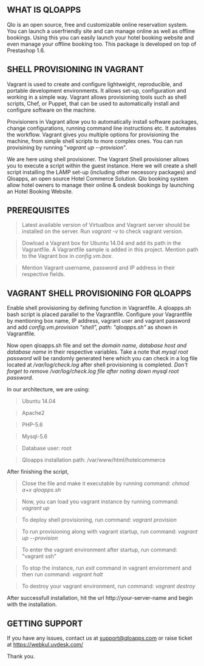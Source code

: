 ## WHAT IS QLOAPPS

Qlo is an open source, free and customizable online reservation system. You can launch a userfriendly site and can manage online as well as offline bookings. Using this you can easily launch your hotel booking website and even manage your offline booking too. This package is developed on top of Prestashop 1.6.


## SHELL PROVISIONING IN VAGRANT

Vagrant is used to create and configure lightweight, reproducible, and portable development environments. It allows set-up, configuration and working in a simple way. Vagrant allows provisioning tools such as shell scripts, Chef, or Puppet, that can be used to automatically install and configure software on the machine.

Provisioners in Vagrant allow you to automatically install software packages, change configurations, running command line instructions etc. It automates the workflow. Vagrant gives you multiple options for provisioning the machine, from simple shell scripts to more complex ones. You can run provisining by running "*vagrant up --provision*".

We are here using shell provisioner. The Vagrant Shell provisioner allows you to execute a script within the guest instance. Here we will create a shell script installing the LAMP set-up (including other necessory packages) and Qloapps, an open source Hotel Commerce Solution. Qlo booking system allow hotel owners to manage their online & ondesk bookings by launching an Hotel Booking Website.


## PREREQUISITES

> Latest available version of Virtualbox and Vagrant server should be installed on the server. Run *vagrant -v* to check vagrant version.

> Dowload a Vagrant box for Ubuntu 14.04 and add its path in the Vagrantfile. A Vagrantfile sample is added in this project. Mention path to the Vagrant box in *config.vm.box*. 

> Mention Vagrant username, password and IP address in their respective fields.


## VAGRANT SHELL PROVISIONING FOR QLOAPPS

Enable shell provisioning by defining function in Vagrantfile. A qloapps.sh bash script is placed parallel to the Vagrantfile. Configure your Vagrantfile by mentioning box name, IP address, vagrant user and vagrant password and add 
*config.vm.provision "shell", path: "qloapps.sh"* as shown in Vagrantfile.

Now open qloapps.sh file and set the *domain name, database host and database name* in their respective variables. Take a note that *mysql root password* will be randomly generated here which you can check in a log file located at */var/log/check.log* after shell provisioning is completed. *Don't forget to remove /var/log/check.log file after noting down mysql root password.*

In our architecture, we are using:

> Ubuntu 14.04

> Apache2

> PHP-5.6

> Mysql-5.6

> Database user: root

> Qloapps installation path: /var/www/html/hotelcommerce


After finishing the script, 

> Close the file and make it executable by running command: *chmod a+x qloapps.sh*

> Now, you can load you vagrant instance by running command: *vagrant up*

> To deploy shell provisioning, run command: *vagrant provision*

> To run provisioning along with vagrant startup, run command: *vagrant up --provision*

> To enter the vagrant environment after startup, run command: "vagrant ssh"

> To stop the instance, run *exit* command in vagrant enviornment and then run command: *vagrant halt*

> To destroy your vagrant environment, run command: *vagrant destroy* 

After successfull installation, hit the url http://your-server-name and begin with the installation.

## GETTING SUPPORT

If you have any issues, contact us at support@qloapps.com or raise ticket at https://webkul.uvdesk.com/


Thank you.
